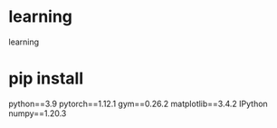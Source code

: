 # learning

learning

# pip install

python==3.9 pytorch==1.12.1 gym==0.26.2 matplotlib==3.4.2 IPython numpy==1.20.3
